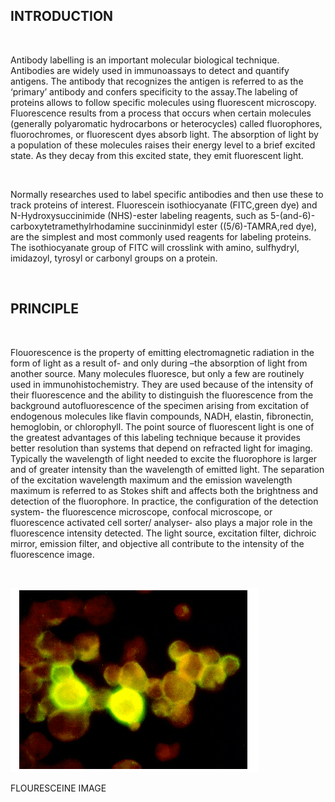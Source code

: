 ## INTRODUCTION

&nbsp;

Antibody labelling is an important molecular biological technique. Antibodies are widely used in immunoassays to detect and quantify antigens. The antibody that recognizes the antigen is referred to as the ‘primary’ antibody and confers specificity to the assay.The labeling of proteins allows to follow specific molecules using fluorescent microscopy. Fluorescence results from a process that occurs when certain molecules (generally polyaromatic hydrocarbons or heterocycles) called fluorophores, fluorochromes, or fluorescent dyes absorb light. The absorption of light by a population of these molecules raises their energy level to a brief excited state. As they decay from this excited state, they emit fluorescent light.

&nbsp;


Normally researches  used to label specific antibodies and then use these to track proteins of interest. Fluorescein isothiocyanate (FITC,green dye) and N-Hydroxysuccinimide (NHS)-ester labeling reagents, such as 5-(and-6)-carboxytetramethylrhodamine succininmidyl ester ((5/6)-TAMRA,red dye), are the simplest and most commonly used reagents for labeling proteins. The isothiocyanate group of FITC will crosslink with amino, sulfhydryl, imidazoyl, tyrosyl or carbonyl groups on a protein.

&nbsp;

## PRINCIPLE

&nbsp;

Flouorescence is the property of emitting electromagnetic radiation in the form of light as a result of- and only during –the absorption of light from another source. Many molecules fluoresce, but only a few are routinely used in immunohistochemistry. They are used because of the intensity of their fluorescence and the ability to distinguish the fluorescence from the background autofluorescence of the specimen arising from excitation of endogenous molecules like flavin compounds, NADH, elastin, fibronectin, hemoglobin, or chlorophyll. The point source of fluorescent light is one of the greatest advantages of this labeling technique because it provides better resolution than systems that depend on refracted light for imaging. Typically the wavelength of light needed to excite the fluorophore is larger and of greater intensity than the wavelength of emitted light. The separation of the excitation wavelength maximum and the emission wavelength maximum is referred to as Stokes shift and affects both the brightness and detection of the fluorophore. In practice, the configuration of the detection system- the fluorescence microscope, confocal microscope, or fluorescence activated cell sorter/ analyser- also plays a major role in the fluorescence intensity detected. The light source, excitation filter, dichroic mirror, emission filter, and objective all contribute to the intensity of the fluorescence image.

 

&nbsp;

<img src="images/1.png" title=""/>

FLOURESCEINE IMAGE
